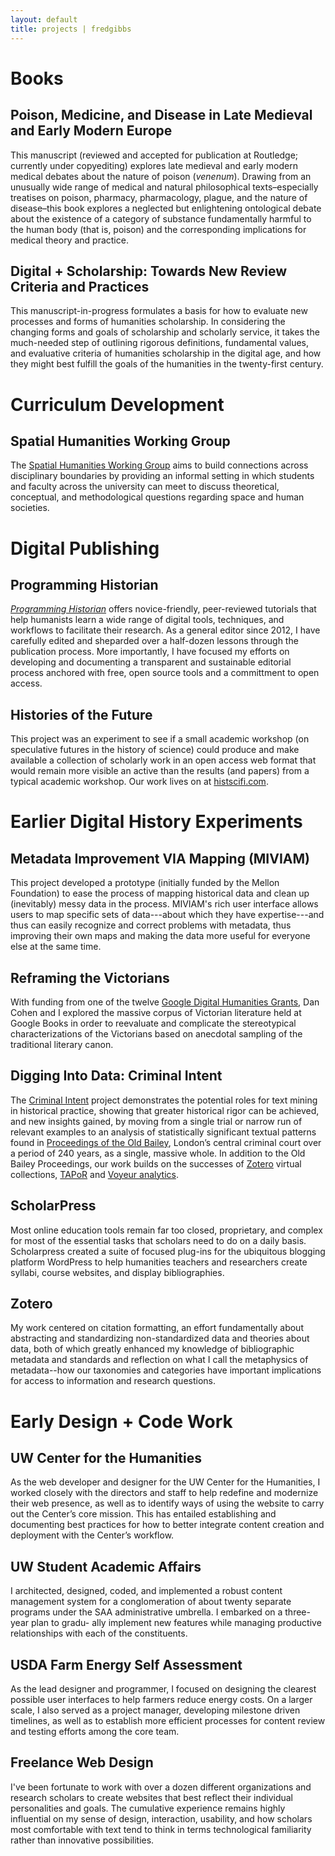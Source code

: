 ```yaml
---
layout: default
title: projects | fredgibbs
---
```


# Books

## Poison, Medicine, and Disease in Late Medieval and Early Modern Europe
This manuscript (reviewed and accepted for publication at Routledge; currently under copyediting) explores late medieval and early modern medical debates about the nature of poison (_venenum_). Drawing from an unusually wide range of medical and natural philosophical texts&#8211;especially treatises on poison, pharmacy, pharmacology, plague, and the nature of disease&#8211;this book explores a neglected but enlightening ontological debate about the existence of a category of substance fundamentally harmful to the human body (that is, poison) and the corresponding implications for medical theory and practice.


## Digital + Scholarship: Towards New Review Criteria and Practices
This manuscript-in-progress formulates a basis for how to evaluate new processes and forms of humanities scholarship. In considering the changing forms and goals of scholarship and scholarly service, it takes the much-needed step of outlining rigorous definitions, fundamental values, and evaluative criteria of humanities scholarship in the digital age, and how they might best fulfill the goals of the humanities in the twenty-first century.



# Curriculum Development

## Spatial Humanities Working Group
The [Spatial Humanities Working Group](http://spatialhumanities.unm.edu) aims to build connections across disciplinary boundaries by providing an informal setting in which students and faculty across the university can meet to discuss theoretical, conceptual, and methodological questions regarding space and human societies.



# Digital Publishing

## Programming Historian
[_Programming Historian_](http://programminghistorian.org) offers novice-friendly, peer-reviewed tutorials that help humanists learn a wide range of digital tools, techniques, and workflows to facilitate their research. As a general editor since 2012, I have carefully edited and sheparded over a half-dozen lessons through the publication process. More importantly, I have focused my efforts on developing and documenting a transparent and sustainable editorial process anchored with free, open source tools and a committment to open access.


## Histories of the Future
This project was an experiment to see if a small academic workshop (on speculative futures in the history of science) could produce and make available a collection of scholarly work in an open access web format that would remain more visible an active than the results (and papers) from a typical academic workshop. Our work lives on at [histscifi.com](http://histscifi.com).




# Earlier Digital History Experiments

## Metadata Improvement VIA Mapping (MIVIAM)
This project developed a prototype (initially funded by the Mellon Foundation) to ease the process of mapping historical data and clean up (inevitably) messy data in the process. MIVIAM's rich user interface allows users to map specific sets of data---about which they have expertise---and thus can easily recognize and correct problems with metadata, thus improving their own maps and making the data more useful for everyone else at the same time.

## Reframing the Victorians
With funding from one of the twelve [Google Digital Humanities Grants](http://googleblog.blogspot.com/2010/07/our-commitment-to-digital-humanities.html), Dan Cohen and I explored the massive corpus of Victorian literature held at Google Books in order to reevaluate and complicate the stereotypical characterizations of the Victorians based on anecdotal sampling of the traditional literary canon.

## Digging Into Data: Criminal Intent
The [Criminal Intent](http://criminalintent.org) project demonstrates the potential roles for text mining in historical practice, showing that greater historical rigor can be achieved, and new insights gained, by moving from a single trial or narrow run of relevant examples to an analysis of statistically significant textual patterns found in [Proceedings of the Old Bailey](http://oldbaileyonline.org), London’s central criminal court over a period of 240 years, as a single, massive whole. In addition to the Old Bailey Proceedings, our work builds on the successes of [Zotero](http://zotero.org) virtual collections, [TAPoR](http://portal.tapor.ca/portal/portal) and [Voyeur analytics](voyeurtools.org).

## ScholarPress
Most online education tools remain far too closed, proprietary, and complex for most of the essential tasks that scholars need to do on a daily basis. Scholarpress created a suite of focused plug-ins for the ubiquitous blogging platform WordPress to help humanities teachers and researchers create syllabi, course websites, and display bibliographies.

## Zotero
My work centered on citation formatting, an effort fundamentally about abstracting and standardizing non-standardized data and theories about data, both of which greatly enhanced my knowledge of bibliographic metadata and standards and reflection on what I call the metaphysics of metadata--how our taxonomies and categories have important implications for access to information and research questions.

# Early Design + Code Work

## UW Center for the Humanities
As the web developer and designer for the UW Center for the Humanities, I worked closely with the directors and staff to help redefine and modernize their web presence, as well as to identify ways of using the website to carry out the Center’s core mission. This has entailed establishing and documenting best practices for how to better integrate content creation and deployment with the Center’s workflow.

## UW Student Academic Affairs
I architected, designed, coded, and implemented a robust content management system for a conglomeration of about twenty separate programs under the SAA administrative umbrella. I embarked on a three-year plan to gradu- ally implement new features while managing productive relationships with each of the constituents.

## USDA Farm Energy Self Assessment
As the lead designer and programmer, I focused on designing the clearest possible user interfaces to help farmers reduce energy costs. On a larger scale, I also served as a project manager, developing milestone driven timelines, as well as to establish more efficient processes for content review and testing efforts among the core team.

## Freelance Web Design
I've been fortunate to work with over a dozen different organizations and research scholars to create websites that best reflect their individual personalities and goals. The cumulative experience remains highly influential on my sense of design, interaction, usability, and how scholars most comfortable with text tend to think in terms technological familiarity rather than innovative possibilities. 
